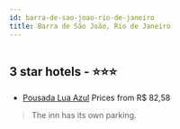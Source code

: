 ```yaml
---
id: barra-de-sao-joao-rio-de-janeiro
title: Barra de São João, Rio de Janeiro
---
```


<center><img src="https://static.hotelurbano.com/reservas/prod0/11/11352/5b8940983f242_pousada-lua-azul.PNG" alt="" /></center>


##  3 star hotels - ⭐️⭐️⭐️

-    [Pousada Lua Azul](https://us.hurb.com/hotels/barra-de-sao-joao/pousada-lua-azul-11352?cmp=18055) Prices from R$ 82,58
   > The inn has its own parking.
